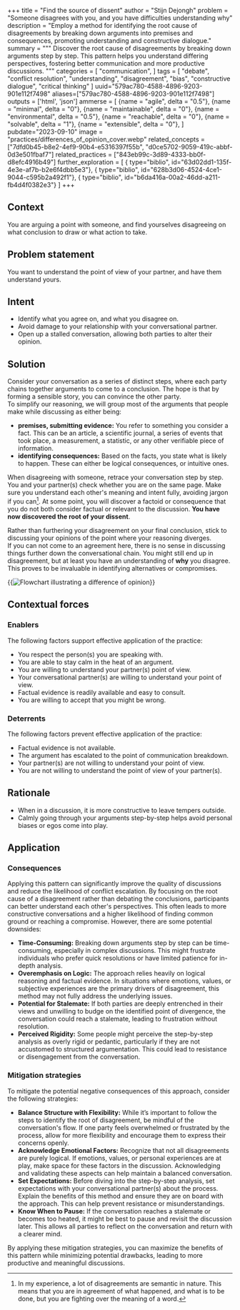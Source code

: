 +++
title = "Find the source of dissent"
author = "Stijn Dejongh"
problem = "Someone disagrees with you, and you have difficulties understanding why"
description = "Employ a method for identifying the root cause of disagreements by breaking down arguments into premises and consequences, promoting understanding and constructive dialogue."
summary = """
Discover the root cause of disagreements by breaking down arguments step by step. 
This pattern helps you understand differing perspectives, fostering better communication and more productive discussions.
"""
categories = [
    "communication",
]
tags = [
    "debate", "conflict resolution", "understanding", "disagreement", "bias", "constructive dialogue", "critical thinking"
]
uuid="579ac780-4588-4896-9203-901e112f7498"
aliases=["579ac780-4588-4896-9203-901e112f7498"]
outputs = ['html', 'json']
ammerse = [
  {name = "agile", delta = "0.5"},
  {name = "minimal", delta = "0"},
  {name = "maintainable", delta = "0"},
  {name = "environmental", delta = "0.5"},
  {name = "reachable", delta = "0"},
  {name = "solvable", delta = "1"},
  {name = "extensible", delta = "0"},
]
pubdate="2023-09-10"
image = "practices/differences_of_opinion_cover.webp"
related_concepts = ["7dfd0b45-b8e2-4ef9-90b4-e5316397f55b", "d0ce5702-9059-419c-abbf-0d3e501fbaf7"]
related_practices = ["843eb99c-3d89-4333-bb0f-d8efc4916b49"]
further_exploration = [
  { type="biblio", id="63d02dd1-135f-4e3e-af7b-b2e6f4dbb5e3"},
  { type="biblio", id="628b3d06-4524-4ce1-9044-c595b2a492f1"},
  { type="biblio", id="b6da416a-00a2-46dd-a211-fb4d4f0382e3"}
]
+++

## Context

You are arguing a point with someone, and find yourselves disagreeing on what conclusion to draw or what action to take.

## Problem statement

You want to understand the point of view of your partner, and have them understand yours.

## Intent

* Identify what you agree on, and what you disagree on.
* Avoid damage to your relationship with your conversational partner.
* Open up a stalled conversation, allowing both parties to alter their opinion.

## Solution

Consider your conversation as a series of distinct steps, where each party chains together arguments to come to a conclusion.
The hope is that by forming a sensible story, you can convince the other party.   
To simplify our reasoning, we will group most of the arguments that people make while discussing as either being:

* **premises, submitting evidence:** You refer to something you consider a fact. This can be an article, a scientific journal, a series of events
  that took place, a measurement, a statistic, or any other verifiable piece of information.
* **identifying consequences:** Based on the facts, you state what is likely to happen. These can either be logical consequences, or intuitive ones.

When disagreeing with someone, retrace your conversation step by step. You and your partner(s) check whether you are on the same page.
Make sure you understand each other's meaning and intent fully, avoiding jargon if you can[^1]. At some point, you will discover a factoid or
consequence that you do not both consider factual or relevant to the discussion.
**You have now discovered the root of your dissent**.

Rather than furthering your disagreement on your final conclusion, stick to discussing your opinions of the point where your reasoning diverges.  
If you can not come to an agreement here, there is no sense in discussing things further down the conversational chain.
You might still end up in disagreement, but at least you have an understanding of **why** you disagree.
This proves to be invaluable in identifying alternatives or compromises.

{{<image
  src="/images/practices/example_differences_of_opinion.png"  
  alt="Flowchart illustrating a difference of opinion"
  caption="Flowchart illustrating differences of opinion"
  size="40%">}}

## Contextual forces

### Enablers
The following factors support effective application of the practice:

* You respect the person(s) you are speaking with.
* You are able to stay calm in the heat of an argument.
* You are willing to understand your partner(s) point of view.
* Your conversational partner(s) are willing to understand your point of view.
* Factual evidence is readily available and easy to consult.
* You are willing to accept that you might be wrong.

### Deterrents
The following factors prevent effective application of the practice:

* Factual evidence is not available.
* The argument has escalated to the point of communication breakdown.
* Your partner(s) are not willing to understand your point of view.
* You are not willing to understand the point of view of your partner(s).

## Rationale

* When in a discussion, it is more constructive to leave tempers outside.
* Calmly going through your arguments step-by-step helps avoid personal biases or egos come into play.

## Application

### Consequences

Applying this pattern can significantly improve the quality of discussions and reduce the likelihood of conflict escalation. By focusing on the root
cause of a disagreement rather than debating the conclusions, participants can better understand each other's perspectives. This often leads to more
constructive conversations and a higher likelihood of finding common ground or reaching a compromise.
However, there are some potential downsides:

* **Time-Consuming:** Breaking down arguments step by step can be time-consuming, especially in complex discussions. This might frustrate
  individuals who prefer quick resolutions or have limited patience for in-depth analysis.
* **Overemphasis on Logic:** The approach relies heavily on logical reasoning and factual evidence. In situations where emotions, values, or
  subjective experiences are the primary drivers of disagreement, this method may not fully address the underlying issues.
* **Potential for Stalemate:** If both parties are deeply entrenched in their views and unwilling to budge on the identified point of
  divergence, the conversation could reach a stalemate, leading to frustration without resolution.
* **Perceived Rigidity:** Some people might perceive the step-by-step analysis as overly rigid or pedantic, particularly if they are not
  accustomed to structured argumentation. This could lead to resistance or disengagement from the conversation.

### Mitigation strategies

To mitigate the potential negative consequences of this approach, consider the following strategies:

* **Balance Structure with Flexibility:** While it’s important to follow the steps to identify the root of disagreement, be mindful of the
  conversation's flow. If one party feels overwhelmed or frustrated by the process, allow for more flexibility and encourage them to express their
  concerns openly.
* **Acknowledge Emotional Factors:** Recognize that not all disagreements are purely logical. If emotions, values, or personal experiences
  are at play, make space for these factors in the discussion. Acknowledging and validating these aspects can help maintain a balanced conversation.
* **Set Expectations:** Before diving into the step-by-step analysis, set expectations with your conversational partner(s) about the process.
  Explain the benefits of this method and ensure they are on board with the approach. This can help prevent resistance or misunderstandings.
* **Know When to Pause:** If the conversation reaches a stalemate or becomes too heated, it might be best to pause and revisit the discussion
  later. This allows all parties to reflect on the conversation and return with a clearer mind.

By applying these mitigation strategies, you can maximize the benefits of this pattern while minimizing potential drawbacks, leading to more productive and meaningful discussions.


[^1]: In my experience, a lot of disagreements are semantic in nature. This means that you are in agreement of what happened, and what is to be
done, but you are fighting over the meaning of a word. 